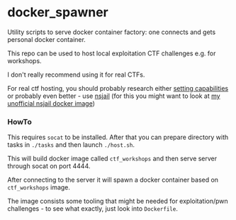 # docker_spawner
Utility scripts to serve docker container factory: one connects and gets personal docker container.

This repo can be used to host local exploitation CTF challenges e.g. for workshops.

I don't really recommend using it for real CTFs.

For real ctf hosting, you should probably research either [setting capabilities](https://docs.docker.com/engine/reference/run/#runtime-privilege-and-linux-capabilities) or probably even better - use [nsjail](https://github.com/google/nsjail) (for this you might want to look at [my unofficial nsjail docker image](https://hub.docker.com/r/disconnect3d/nsjail/))

### HowTo

This requires `socat` to be installed. After that you can prepare directory with tasks in `./tasks` and then launch `./host.sh`.

This will build docker image called `ctf_workshops` and then serve server through socat on port 4444.

After connecting to the server it will spawn a docker container based on `ctf_workshops` image.

The image consists some tooling that might be needed for exploitation/pwn challenges - to see what exactly, just look into `Dockerfile`.
